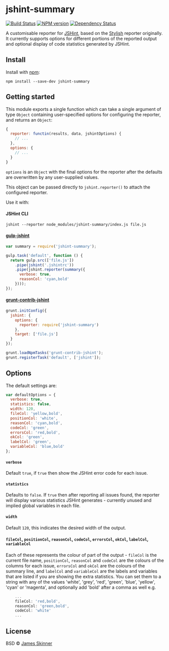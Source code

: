 # jshint-summary

[![Build Status][travis-image]][travis-url] [![NPM version][npm-image]][npm-url] [![Dependency Status][daviddm-image]][daviddm-url]



A customisable reporter for [JSHint](https://github.com/jshint/jshint), based on the [Stylish](https://npmjs.org/package/jshint-stylish) reporter originally. It currently supports options for different portions of the reported output and optional display of code statistics generated by JSHint.


## Install

Install with [npm](https://npmjs.org/package/jshint-summary):

```
npm install --save-dev jshint-summary
```


## Getting started

This module exports a single function which can take a single argument of type `Object` containing user-specified options for configuring the reporter, and returns an `Object`:

```js
{
  reporter: functin(results, data, jshintOptions) {
    // ...
  },
  options: {
    // ...
  }
}
```

`options` is an `Object` with the final options for the reporter after the defaults are overwritten by any user-supplied values.

This object can be passed directly to `jshint.reporter()` to attach the configured reporter.


Use it with:


#### JSHint CLI

```
jshint --reporter node_modules/jshint-summary/index.js file.js
```


#### [gulp-jshint](https://github.com/wearefractal/gulp-jshint)

```js
var summary = require('jshint-summary');

gulp.task('default', function () {
  return gulp.src(['file.js'])
    .pipe(jshint('.jshintrc'))
    .pipe(jshint.reporter(summary({
      verbose: true,
      reasonCol: 'cyan,bold'
    })));
});
```


#### [grunt-contrib-jshint](https://github.com/gruntjs/grunt-contrib-jshint)

```js
grunt.initConfig({
  jshint: {
    options: {
      reporter: require('jshint-summary')
    },
    target: ['file.js']
  }
});

grunt.loadNpmTasks('grunt-contrib-jshint');
grunt.registerTask('default', ['jshint']);
```


## Options

The default settings are:

```js
var defaultOptions = {
  verbose: true,
  statistics: false,
  width: 120,
  fileCol: 'yellow,bold',
  positionCol: 'white',
  reasonCol: 'cyan,bold',
  codeCol: 'green',
  errorsCol: 'red,bold',
  okCol: 'green',
  labelCol: 'green',
  variableCol: 'blue,bold'
};
```


#### `verbose`

Default `true`, if `true` then show the JSHint error code for each issue.

#### `statistics`

Defaults to `false`. If `true` then after reporting all issues found, the reporter will display various statistics JSHint generates - currently unused and implied global variables in each file.

#### `width`

Default `120`, this indicates the desired width of the output.

#### `fileCol`, `positionCol`, `reasonCol`, `codeCol`, `errorsCol`, `okCol`, `labelCol`, `variableCol`

Each of these represents the colour of part of the output - `fileCol` is the current file name, `positionCol`, `reasonCol` and `codeCol` are the colours of the columns for each issue, `errorsCol` and `okCol` are the colours of the summary line, and `labelCol` and `variableCol` are the labels and variables that are listed if you are showing the extra statistics. You can set them to a string with any of the values 'white', 'grey', 'red', 'green', 'blue', 'yellow', 'cyan' or 'magenta', and optionally add 'bold' after a comma as well e.g.

```js
    ...
    fileCol: 'red,bold',
    reasonCol: 'green,bold',
    codeCol: 'white'
    ...
```


## License

BSD © [James Skinner](http://github.com/spiralx)


[npm-url]: https://npmjs.org/package/jshint-summary
[npm-image]: https://badge.fury.io/js/jshint-summary.svg
[daviddm-url]: https://david-dm.org/spiralx/jshint-summary
[daviddm-image]: https://david-dm.org/spiralx/jshint-summary.svg?theme=shields.io
[travis-url]: https://travis-ci.org/spiralx/jshint-summary
[travis-image]: https://travis-ci.org/spiralx/jshint-summary.svg?branch=master
